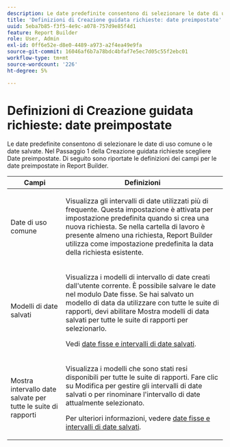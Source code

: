 ```yaml
---
description: Le date predefinite consentono di selezionare le date di uso comune o le date salvate. Nel Passaggio 1 della Creazione guidata richieste, scegliere Date preimpostate. Di seguito sono riportate le definizioni dei campi per le date preimpostate in Report Builder.
title: 'Definizioni di Creazione guidata richieste: date preimpostate'
uuid: 5eba7b85-f3f5-4e9c-a078-757d9e85f4d1
feature: Report Builder
role: User, Admin
exl-id: 0ff6e52e-d8e0-4489-a973-a2f4ea49e9fa
source-git-commit: 16046af6b7a78bdc4bfaf7e5ec7d05c55f2ebc01
workflow-type: tm+mt
source-wordcount: '226'
ht-degree: 5%

---
```


# Definizioni di Creazione guidata richieste: date preimpostate

Le date predefinite consentono di selezionare le date di uso comune o le date salvate. Nel Passaggio 1 della Creazione guidata richieste scegliere Date preimpostate. Di seguito sono riportate le definizioni dei campi per le date preimpostate in Report Builder.

<table id="table_620F3BD3FD1B4C85A0319107EC03D54F"> 
 <thead> 
  <tr> 
   <th colname="col1" class="entry"> Campi </th> 
   <th colname="col2" class="entry"> Definizioni </th> 
  </tr> 
 </thead>
 <tbody> 
  <tr> 
   <td colname="col1"> <p>Date di uso comune </p> </td> 
   <td colname="col2"> <p>Visualizza gli intervalli di date utilizzati più di frequente. Questa impostazione è attivata per impostazione predefinita quando si crea una nuova richiesta. Se nella cartella di lavoro è presente almeno una richiesta, Report Builder utilizza come impostazione predefinita la data della richiesta esistente. </p> </td> 
  </tr> 
  <tr> 
   <td colname="col1"> <p> Modelli di date salvati </p> </td> 
   <td colname="col2"> <p>Visualizza i modelli di intervallo di date creati dall'utente corrente. È possibile salvare le date nel modulo <span class="wintitle"> Date fisse</span>. Se hai salvato un modello di data da utilizzare con tutte le suite di rapporti, devi abilitare <span class="wintitle"> Mostra modelli di data salvati per tutte le suite di rapporti</span> per selezionarlo. </p> <p>Vedi <a href="/help/analyze/legacy-report-builder/data-requests/configuring-report-dates/t-fixed-dates-and-saved-date-ranges.md"   > date fisse e intervalli di date salvati</a>. </p> </td> 
  </tr> 
  <tr> 
   <td colname="col1"> <p>Mostra intervallo date salvate per tutte le suite di rapporti </p> </td> 
   <td colname="col2"> <p> Visualizza i modelli che sono stati resi disponibili per tutte le suite di rapporti. Fare clic su <span class="wintitle"> Modifica</span> per gestire gli intervalli di date salvati o per rinominare l'intervallo di date attualmente selezionato. </p> <p>Per ulteriori informazioni, vedere <a href="/help/analyze/legacy-report-builder/data-requests/configuring-report-dates/t-fixed-dates-and-saved-date-ranges.md"   > date fisse e intervalli di date salvati</a>. </p> </td> 
  </tr> 
 </tbody> 
</table>
